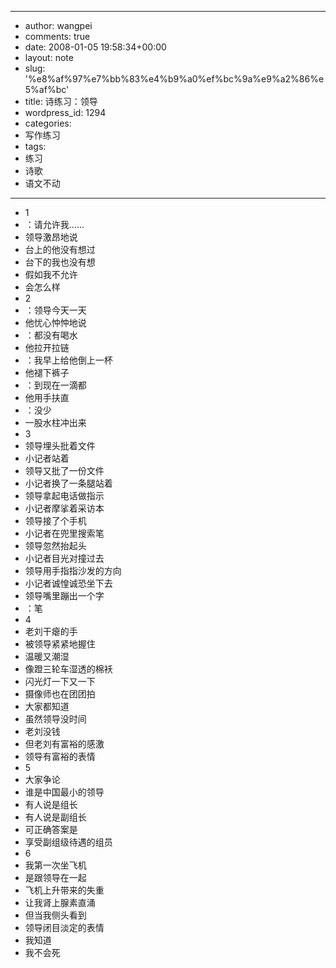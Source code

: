 - --
- author: wangpei
- comments: true
- date: 2008-01-05 19:58:34+00:00
- layout: note
- slug: '%e8%af%97%e7%bb%83%e4%b9%a0%ef%bc%9a%e9%a2%86%e5%af%bc'
- title: 诗练习：领导
- wordpress_id: 1294
- categories:
- 写作练习
- tags:
- 练习
- 诗歌
- 语文不动
- --
- 1
- ：请允许我……
- 领导激昂地说
- 台上的他没有想过
- 台下的我也没有想
- 假如我不允许
- 会怎么样
- 2
- ：领导今天一天
- 他忧心忡忡地说
- ：都没有喝水
- 他拉开拉链
- ：我早上给他倒上一杯
- 他褪下裤子
- ：到现在一滴都
- 他用手扶直
- ：没少
- 一股水柱冲出来
- 3
- 领导埋头批着文件
- 小记者站着
- 领导又批了一份文件
- 小记者换了一条腿站着
- 领导拿起电话做指示
- 小记者摩挲着采访本
- 领导接了个手机
- 小记者在兜里搜索笔
- 领导忽然抬起头
- 小记者目光对撞过去
- 领导用手指指沙发的方向
- 小记者诚惶诚恐坐下去
- 领导嘴里蹦出一个字
- ：笔
- 4
- 老刘干瘪的手
- 被领导紧紧地握住
- 温暖又潮湿
- 像蹬三轮车湿透的棉袄
- 闪光灯一下又一下
- 摄像师也在团团拍
- 大家都知道
- 虽然领导没时间
- 老刘没钱
- 但老刘有富裕的感激
- 领导有富裕的表情
- 5
- 大家争论
- 谁是中国最小的领导
- 有人说是组长
- 有人说是副组长
- 可正确答案是
- 享受副组级待遇的组员
- 6
- 我第一次坐飞机
- 是跟领导在一起
- 飞机上升带来的失重
- 让我肾上腺素直涌
- 但当我侧头看到
- 领导闭目淡定的表情
- 我知道
- 我不会死

